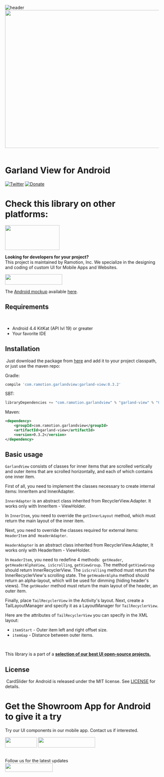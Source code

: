 ![header](./header.png)
<img src="https://github.com/Ramotion/garland-view-android/blob/master/preview.gif" width="600" height="450" />
<br><br/>

# Garland View for Android
[![Twitter](https://img.shields.io/badge/Twitter-@Ramotion-blue.svg?style=flat)](http://twitter.com/Ramotion)
[![Donate](https://img.shields.io/badge/Donate-PayPal-blue.svg)](https://paypal.me/Ramotion)

# Check this library on other platforms:
<a href="https://github.com/Ramotion/garland-view">
<img src="https://github.com/ramotion/navigation-stack/raw/master/Swift@2x.png" width="178" height="81"></a>

**Looking for developers for your project?**<br>
This project is maintained by Ramotion, Inc. We specialize in the designing and coding of custom UI for Mobile Apps and Websites.


<a href="mailto:alex.a@ramotion.com?subject=Project%20inquiry%20from%20Github"> 
<img src="https://github.com/ramotion/gliding-collection/raw/master/contact_our_team@2x.png" width="187" height="34"></a> <br>


The [Android mockup](https://store.ramotion.com?utm_source=gthb&utm_medium=special&utm_campaign=garland-view-android) available [here](hhttps://store.ramotion.com/product/samsung-galaxy-s7-edge-mockups?utm_source=gthb&utm_medium=special&utm_campaign=garland-view-android).

## Requirements
​
- Android 4.4 KitKat (API lvl 19) or greater
- Your favorite IDE

## Installation
​
Just download the package from [here](http://central.maven.org/maven2/com/ramotion/garlandview/garland-view/0.3.2/garland-view-0.3.2.aar) and add it to your project classpath, or just use the maven repo:

Gradle:
```groovy
compile 'com.ramotion.garlandview:garland-view:0.3.2'
```
SBT:
```scala
libraryDependencies += "com.ramotion.garlandview" % "garland-view" % "0.3.2"
```
Maven:
```xml
<dependency>
    <groupId>com.ramotion.garlandview</groupId>
    <artifactId>garland-view</artifactId>
    <version>0.3.2</version>
</dependency>
```


## Basic usage

`GarlandView` consists of classes for inner items that are scrolled vertically
and outer items that are scrolled horizontally, and each of which contains
one inner item.

First of all, you need to implement the classes necessary to create internal items: InnerItem and InnerAdapter.

`InnerAdapter` is an abstract class inherited from RecyclerView.Adapter.
It works only with InnerItem - ViewHolder.

In `InnerItem`, you need to override the `getInnerLayout` method, which must return
the main layout of the inner item.

Next, you need to override the classes required for external items: `HeaderItem` and` HeaderAdapter`.

`HeaderAdapter` is an abstract class inherited from RecyclerView.Adapter,
It works only with HeaderItem - ViewHolder.

In `HeaderItem`, you need to redefine 4 methods:` getHeader`, `getHeaderAlphaView`,` isScrolling`, `getViewGroup`.
The method `getViewGroup` should return InnerRecyclerView.
The `isScrolling` method must return the InnerRecyclerView's scrolling state.
The `getHeaderAlpha` method should return an alpha-layout, which will be used for dimming (hiding header's views).
The `getHeader` method must return the main layout of the header, an outer item.

Finally, place `TailRecyclerView` in the Activity's layout. Next, create a TailLayoutManager and
specify it as a LayoutManager for `TailRecyclerView`.

Here are the attributes of `TailRecyclerView` you can specify in the XML layout:
* `itemStart` - Outer item left and right offset size.
* `itemGap` -  Distance between outer items.

<br>

This library is a part of a <a href="https://github.com/Ramotion/android-ui-animation-components-and-libraries"><b>selection of our best UI open-source projects.</b></a>

## License
​
CardSlider for Android is released under the MIT license.
See [LICENSE](./LICENSE.md) for details.

# Get the Showroom App for Android to give it a try
Try our UI components in our mobile app. Contact us if interested.

<a href="https://play.google.com/store/apps/details?id=com.ramotion.showroom" >
<img src="https://raw.githubusercontent.com/Ramotion/react-native-circle-menu/master/google_play@2x.png" width="104" height="34"></a>
<a href="mailto:alex.a@ramotion.com?subject=Project%20inquiry%20from%20Github"> 
<img src="https://github.com/ramotion/gliding-collection/raw/master/contact_our_team@2x.png" width="187" height="34"></a>
<br>
<br>

Follow us for the latest updates<br>
<a href="https://goo.gl/rPFpid" >
<img src="https://i.imgur.com/ziSqeSo.png/" width="156" height="28"></a>
